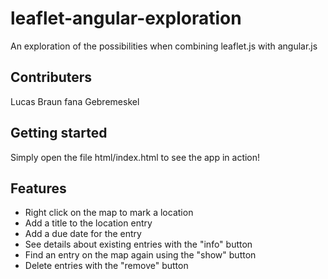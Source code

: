 # leaflet-angular-exploration
An exploration of the possibilities when combining leaflet.js with angular.js

## Contributers
Lucas Braun
fana Gebremeskel
## Getting started
Simply open the file html/index.html to see the app in action!

## Features
* Right click on the map to mark a location
* Add a title to the location entry
* Add a due date for the entry
* See details about existing entries with the "info" button
* Find an entry on the map again using the "show" button
* Delete entries with the "remove" button
